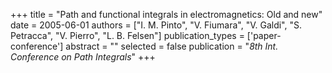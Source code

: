 +++
title = "Path and functional integrals in electromagnetics: Old and new"
date = 2005-06-01
authors = ["I. M. Pinto", "V. Fiumara", "V. Galdi", "S. Petracca", "V. Pierro", "L. B. Felsen"]
publication_types = ['paper-conference']
abstract = ""
selected = false
publication = "*8th Int. Conference on Path Integrals*"
+++


